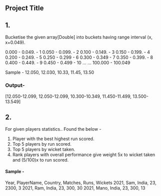 
## Project Title
## 1.
 Bucketise the given array[Double] into buckets having range interval (x, x+0.049).

0.000 - 0.049. - 1
0.050 - 0.099.  - 2
0.100 - 0.149. - 3
0.150 - 0.199. - 4
0.200 - 0.249. - 5
0.250 - 0.299 - 6
0.300 - 0.349 - 7
0.350 - 0.399. - 8
0.400 - 0.449. - 9
0.450 - 0.499  - 10
...
...
100.000 - 100.049

Sample -
12.050, 12.030, 10.33, 11.45, 13.50
### Output-
[12.050-12.099, 12.050-12.099, 10.300-10.349, 11.450-11.499, 13.500-13.549]

## 2.
 For given players statistics..
    Found the below -
1. Player with the best highest run scored.
2. Top 5 players by run scored.
3. Top 5 players by wicket taken.
4. Rank players with overall performance give weight 5x to wicket taken and (5/100)x to run scored.

#### Sample - 
Year, PlayerName, Country, Matches, Runs, Wickets
2021, Sam, India, 23, 2300, 3
2021, Ram, India, 23, 300, 30
2021, Mano, India, 23, 300, 13



